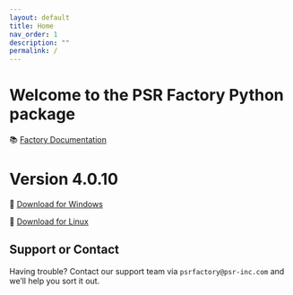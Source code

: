 ```yaml
---
layout: default
title: Home
nav_order: 1
description: ""
permalink: /
---
```


# Welcome to the PSR Factory Python package

📚 [Factory Documentation](https://docs.psr-inc.com/factory/)

# Version 4.0.10

🔗 [Download for Windows](https://www.psr-inc.com/app/link/?t=d&f=factory_python-4.0.10-windows-x64-cb84509-release.zip)

🔗 [Download for Linux](https://www.psr-inc.com/app/link/?t=d&f=factory_python-4.0.10-linux-x64-81c519a1-release.zip)


## Support or Contact

Having trouble? Contact our support team via `psrfactory@psr-inc.com` and we’ll help you sort it out.
